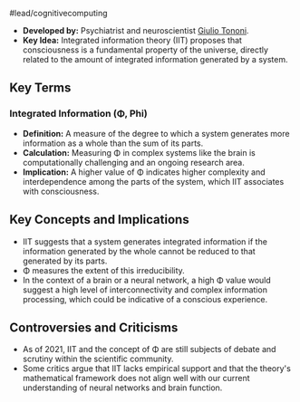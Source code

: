 #lead/cognitivecomputing 

- **Developed by:** Psychiatrist and neuroscientist [Giulio Tononi](https://www.linkedin.com/in/giulio-tononi-1032b538).
- **Key Idea:** Integrated information theory (IIT) proposes that consciousness is a fundamental property of the universe, directly related to the amount of integrated information generated by a system.

## Key Terms

### Integrated Information (Φ, Phi)

- **Definition:** A measure of the degree to which a system generates more information as a whole than the sum of its parts.
- **Calculation:** Measuring Φ in complex systems like the brain is computationally challenging and an ongoing research area.
- **Implication:** A higher value of Φ indicates higher complexity and interdependence among the parts of the system, which IIT associates with consciousness.

## Key Concepts and Implications

- IIT suggests that a system generates integrated information if the information generated by the whole cannot be reduced to that generated by its parts.
- Φ measures the extent of this irreducibility.
- In the context of a brain or a neural network, a high Φ value would suggest a high level of interconnectivity and complex information processing, which could be indicative of a conscious experience.

## Controversies and Criticisms

- As of 2021, IIT and the concept of Φ are still subjects of debate and scrutiny within the scientific community.
- Some critics argue that IIT lacks empirical support and that the theory's mathematical framework does not align well with our current understanding of neural networks and brain function.

